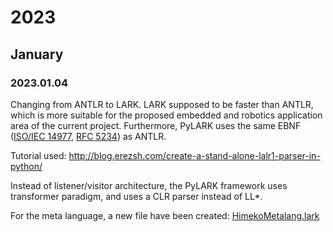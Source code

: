 # 2023

## January

### 2023.01.04
Changing from ANTLR to LARK. LARK supposed to be faster than ANTLR, which is more suitable for the proposed embedded and robotics application area of the current project.
Furthermore, PyLARK uses the same EBNF ([ISO/IEC 14977](http://www.cl.cam.ac.uk/~mgk25/iso-14977.pdf), [RFC 5234](https://www.rfc-editor.org/rfc/rfc5234)) as ANTLR.

Tutorial used: http://blog.erezsh.com/create-a-stand-alone-lalr1-parser-in-python/

Instead of listener/visitor architecture, the PyLARK framework uses transformer paradigm, and uses a CLR parser instead of LL*.

For the meta language, a new file have been created: [HimekoMetalang.lark](himeko_lang_core/src/lang/HimekoMetalang.lark)
